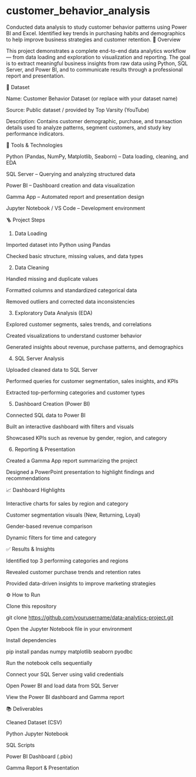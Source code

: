 # customer_behavior_analysis
Conducted data analysis to study customer behavior patterns using Power BI and Excel. Identified key trends in purchasing habits and demographics to help improve business strategies and customer retention.
🧩 Overview

This project demonstrates a complete end-to-end data analytics workflow — from data loading and exploration to visualization and reporting. The goal is to extract meaningful business insights from raw data using Python, SQL Server, and Power BI, and to communicate results through a professional report and presentation.

📁 Dataset

Name: Customer Behavior Dataset (or replace with your dataset name)

Source: Public dataset / provided by Top Varsity (YouTube)

Description: Contains customer demographic, purchase, and transaction details used to analyze patterns, segment customers, and study key performance indicators.

🧰 Tools & Technologies

Python (Pandas, NumPy, Matplotlib, Seaborn) – Data loading, cleaning, and EDA

SQL Server – Querying and analyzing structured data

Power BI – Dashboard creation and data visualization

Gamma App – Automated report and presentation design

Jupyter Notebook / VS Code – Development environment

🪜 Project Steps
1. Data Loading

Imported dataset into Python using Pandas

Checked basic structure, missing values, and data types

2. Data Cleaning

Handled missing and duplicate values

Formatted columns and standardized categorical data

Removed outliers and corrected data inconsistencies

3. Exploratory Data Analysis (EDA)

Explored customer segments, sales trends, and correlations

Created visualizations to understand customer behavior

Generated insights about revenue, purchase patterns, and demographics

4. SQL Server Analysis

Uploaded cleaned data to SQL Server

Performed queries for customer segmentation, sales insights, and KPIs

Extracted top-performing categories and customer types

5. Dashboard Creation (Power BI)

Connected SQL data to Power BI

Built an interactive dashboard with filters and visuals

Showcased KPIs such as revenue by gender, region, and category

6. Reporting & Presentation

Created a Gamma App report summarizing the project

Designed a PowerPoint presentation to highlight findings and recommendations

📈 Dashboard Highlights

Interactive charts for sales by region and category

Customer segmentation visuals (New, Returning, Loyal)

Gender-based revenue comparison

Dynamic filters for time and category

✅ Results & Insights

Identified top 3 performing categories and regions

Revealed customer purchase trends and retention rates

Provided data-driven insights to improve marketing strategies

⚙️ How to Run

Clone this repository

git clone https://github.com/yourusername/data-analytics-project.git


Open the Jupyter Notebook file in your environment

Install dependencies

pip install pandas numpy matplotlib seaborn pyodbc


Run the notebook cells sequentially

Connect your SQL Server using valid credentials

Open Power BI and load data from SQL Server

View the Power BI dashboard and Gamma report

📚 Deliverables

Cleaned Dataset (CSV)

Python Jupyter Notebook

SQL Scripts

Power BI Dashboard (.pbix)

Gamma Report & Presentation
